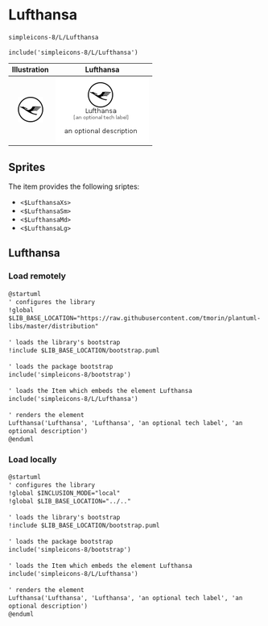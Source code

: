 # Lufthansa


```text
simpleicons-8/L/Lufthansa
```

```text
include('simpleicons-8/L/Lufthansa')
```



| Illustration | Lufthansa |
| :---: | :---: |
| ![illustration for Illustration](../../simpleicons-8/L/Lufthansa.png) | ![illustration for Lufthansa](../../simpleicons-8/L/Lufthansa.Local.png) |



## Sprites
The item provides the following sriptes:

- `<$LufthansaXs>`
- `<$LufthansaSm>`
- `<$LufthansaMd>`
- `<$LufthansaLg>`





## Lufthansa

### Load remotely
```plantuml
@startuml
' configures the library
!global $LIB_BASE_LOCATION="https://raw.githubusercontent.com/tmorin/plantuml-libs/master/distribution"

' loads the library's bootstrap
!include $LIB_BASE_LOCATION/bootstrap.puml

' loads the package bootstrap
include('simpleicons-8/bootstrap')

' loads the Item which embeds the element Lufthansa
include('simpleicons-8/L/Lufthansa')

' renders the element
Lufthansa('Lufthansa', 'Lufthansa', 'an optional tech label', 'an optional description')
@enduml
```

### Load locally
```plantuml
@startuml
' configures the library
!global $INCLUSION_MODE="local"
!global $LIB_BASE_LOCATION="../.."

' loads the library's bootstrap
!include $LIB_BASE_LOCATION/bootstrap.puml

' loads the package bootstrap
include('simpleicons-8/bootstrap')

' loads the Item which embeds the element Lufthansa
include('simpleicons-8/L/Lufthansa')

' renders the element
Lufthansa('Lufthansa', 'Lufthansa', 'an optional tech label', 'an optional description')
@enduml
```

